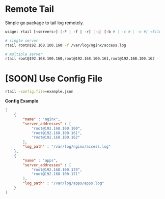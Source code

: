 # Remote Tail
Simple go package to tail log remotely.

```bash
usage: rtail [<servers>] [-F | -f | -r] [-q] [-b # | -c # | -n #] <file>

# single server
rtail root@192.168.100.160 -f /var/log/nginx/access.log

# multiple server
rtail root@192.168.100.160,root@192.168.100.161,root@192.168.100.162 -f /var/log/nginx/access.log
```

# [SOON] Use Config File
```sh
rtail -config.file=example.json
```

**Config Example**
```json
[
    {
        "name" : "nginx",
        "server_addresses" : [
            "root@192.168.100.160",
            "root@192.168.100.161",
            "root@192.168.100.162"
        ],
        "log_path" : "/var/log/nginx/access.log"
    },
    {
        "name" : "apps",
        "server_addresses" : [
            "root@192.168.100.170",
            "root@192.168.100.171"
        ],
        "log_path" : "/var/log/apps/apps.log"
    }
]
```
